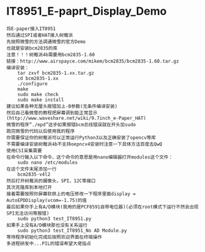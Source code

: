 # IT8951_E-paprt_Display_Demo
    将E-paper接入IT8951
    然后通过SPI或者HAT接入树莓派
    先按照微雪的方法调通微雪的官方Demo
    也就是安装bcm2835的库
    注意！！！树莓派4b需要用bcm2835-1.60
    链接：http://www.airspayce.com/mikem/bcm2835/bcm2835-1.60.tar.gz
    编译安装：
        tar zxvf bcm2835-1.xx.tar.gz
        cd bcm2835-1.xx
        ./configure
        make
        sudo make check
        sudo make install
    建议如果各种无厘头报错加上-B参数(无条件编译安装)
    然后自己看微雪的教程把屏幕调到能正常显示(http://www.waveshare.net/wiki/9.7inch_e-Paper_HAT)
    微雪的程序“./epd”这步如果报错bcm总线错误就在开头加sudo
    跑完微雪的代码以后使用我的程序
    你需要保证你的树莓派可以正常运行Python3以及正确安装了opencv等库
    不需要编译安装树莓派4b不支持oepncv4安装时注意一下具体方法百度去QwQ
    使用CSI采集需要
    在命令行输入以下命令，这个命令的意思是用nano编辑器打开modules这个文件：
        sudo nano /etc/modules
    在这个文件末尾添加一行
        bcm2835-v4l2
    然后打开树莓派的摄像头，SPI，12C等接口
    其次克隆库到本地打开
    接着需要按照你屏幕软排上的电压修改一下程序里面display = AutoEPDDisplay(vcom=-1.75)的值
    最后如果你手上有A/D模块(我用的是PCF8591自带电位器)(必须在root模式下运行不然会出现SPI无法访问等报错)
        sudo python3 test_IT8951.py
    如果手上没有A/D模块那也没有关系运行
        sudo python3 test_IT8951_No AD Module.py
    等待程序初始化完成后按照欢迎界面在终端操作
    多进程研发中...PIL的错误希望大佬指点
